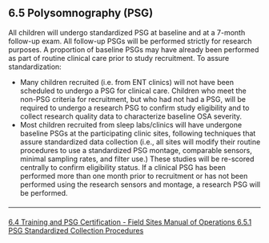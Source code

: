 ## 6.5 Polysomnography (PSG)

All children will undergo standardized PSG at baseline and at a 7-month follow-up exam.  All follow-up PSGs will be performed strictly for research purposes. A proportion of baseline PSGs may have already been performed as part of routine clinical care prior to study recruitment.  To assure standardization:

- Many children recruited (i.e. from ENT clinics) will not have been scheduled to undergo a PSG for clinical care. Children who meet the non-PSG criteria for recruitment, but who had not had a PSG, will be required to undergo a research PSG to confirm study eligibility and to collect research quality data to characterize baseline OSA severity.
- Most children recruited from sleep labs/clinics will have undergone baseline PSGs at the participating clinic sites, following techniques that assure standardized data collection (i.e., all sites will modify their routine procedures to use a standardized PSG montage, comparable sensors, minimal sampling rates, and filter use.) These studies will be re-scored centrally to confirm eligibility status. If a clinical PSG has been performed more than one month prior to recruitment or has not been performed using the research sensors and montage, a research PSG will be performed.


<hr class="soften" style="margin-top: 20px;margin-bottom: 20px;"/>

<div class="center">
<div class="btn-group">
  <a href=":pages_path:/manuals/polysomnography-reading-center/6-04-training-and-psg-certification-field-sites.md" class="btn btn-default">
    <span class="glyphicon glyphicon-chevron-left"></span>
    6.4 Training and PSG Certification - Field Sites
  </a>

  <a href=":pages_path:/manuals/polysomnography-reading-center/6-00-mop-toc.md" class="btn btn-default">
    <span class="glyphicon glyphicon-chevron-up"></span>
    Manual of Operations
  </a>

  <a href=":pages_path:/manuals/polysomnography-reading-center/6-05-01-psg-standardized-collection-procedures.md" class="btn btn-success">
    6.5.1 PSG Standardized Collection Procedures
    <span class="glyphicon glyphicon-chevron-right"></span>
  </a>
</div>
</div>
